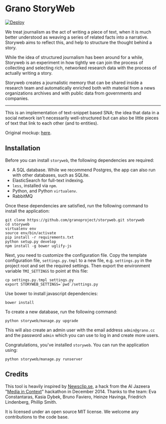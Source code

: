 # Grano StoryWeb

[![Deploy](https://www.herokucdn.com/deploy/button.png)](https://heroku.com/deploy?template=https://github.com/granoproject/storyweb)

We treat journalism as the act of writing a piece of text, when it is much better understood as weaving a series of related facts into a narrative. Storyweb aims to reflect this, and help to structure the thought behind a story.

While the idea of structured journalism has been around for a while, Storyweb is an experiment in how tightly we can join the process of collecting and selecting rich, networked research data with the process of actually writing a story.

Storyweb creates a journalistic memory that can be shared inside a research team and automatically enriched both with material from a news organizations archives and with public data from governments and companies.

---

This is an implementation of text-snippet based SNA; the idea that data
in a social network isn't necessarily well-structured but can also be 
little pieces of text that link to each other (and to entities).

Original mockup: [here](http://opendatalabs.org/misc/demo/grano/_mockup).

## Installation

Before you can install ``storyweb``, the following dependencies are required:

* A SQL database. While we recommend Postgres, the app can also run with other databases, such as SQLite.
* ElasticSearch for full-text indexing.
* ``less``, installed via ``npm``.
* Python, and Python ``virtualenv``.
* RabbitMQ

Once these dependencies are satisfied, run the following command to install the application: 

    git clone https://github.com/granoproject/storyweb.git storyweb
    cd storyweb
    virtualenv env
    source env/bin/activate
    pip install -r requirements.txt
    python setup.py develop
    npm install -g bower uglify-js

Next, you need to customize the configuration file. Copy the template configuration file, ``settings.py.tmpl`` to a new file, e.g. ``settings.py`` in the project root and set the required settings. Then export the environment variable ``TMI_SETTINGS`` to point at this file:

    cp settings.py.tmpl settings.py
    export STORYWEB_SETTINGS=`pwd`/settings.py

Use bower to install javascript dependencies:

    bower install

To create a new database, run the following command: 

    python storyweb/manage.py upgrade

This will also create an admin user with the email address ``admin@grano.cc`` and the password ``admin`` which you can use to log in and create more users.

Congratulations, you've installed ``storyweb``. You can run the application using:

    python storyweb/manage.py runserver


## Credits

This tool is heavily inspired by [Newsclip.se](http://canvas.challengepost.com/submissions/30703-newsclip-se), a hack from the Al Jazeera "[Media in Context](http://canvas.aljazeera.com/)" hackathon in December 2014. Thanks to the team: Eva Constantaras, Kasia Dybek, Bruno Faviero, Heinze Havinga, Friedrich Lindenberg, Phillip Smith.

It is licensed under an open source MIT license. We welcome any contributions to the code base.
